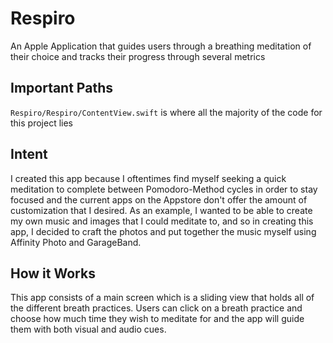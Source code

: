 # Respiro
An Apple Application that guides users through a breathing meditation of their choice and tracks their progress through several metrics

## Important Paths 
`Respiro/Respiro/ContentView.swift` is where all the majority of the code for this project lies

## Intent
I created this app because I oftentimes find myself seeking a quick meditation to complete between Pomodoro-Method cycles in order to stay focused and the current apps on the Appstore don't offer the amount of customization that I desired. As an example, I wanted to be able to create my own music and images that I could meditate to, and so in creating this app, I decided to craft the photos and put together the music myself using Affinity Photo and GarageBand.

## How it Works
This app consists of a main screen which is a sliding view that holds all of the different breath practices. Users can click on a breath practice and choose how much time they wish to meditate for and the app will guide them with both visual and audio cues.
